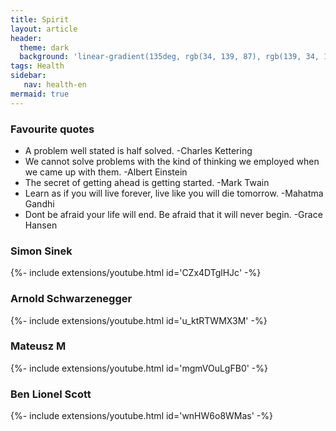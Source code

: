 ```yaml
---
title: Spirit
layout: article
header:
  theme: dark
  background: 'linear-gradient(135deg, rgb(34, 139, 87), rgb(139, 34, 139))'
tags: Health
sidebar: 
   nav: health-en
mermaid: true   
--- 
```


### Favourite quotes
- A problem well stated is half solved. -Charles Kettering
- We cannot solve problems with the kind of thinking we employed when we came up with them. -Albert Einstein
- The secret of getting ahead is getting started. -Mark Twain
- Learn as if you will live forever, live like you will die tomorrow. -Mahatma Gandhi
- Dont be afraid your life will end. Be afraid that it will never begin. -Grace Hansen

### Simon Sinek
<div>{%- include extensions/youtube.html id='CZx4DTglHJc' -%}</div>

### Arnold Schwarzenegger
<div>{%- include extensions/youtube.html id='u_ktRTWMX3M' -%}</div>

### Mateusz M
<div>{%- include extensions/youtube.html id='mgmVOuLgFB0' -%}</div>

### Ben Lionel Scott
<div>{%- include extensions/youtube.html id='wnHW6o8WMas' -%}</div>






